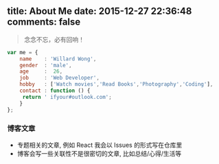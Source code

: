 title: About Me
date: 2015-12-27 22:36:48
comments: false
---
> 念念不忘，必有回响！

```js
var me = {
    name    : 'Willard Wong',
    gender  : 'male',
    age     :  26,
    job     : 'Web Developer',
    hobby   : ['Watch movies','Read Books','Photography','Coding'],
    contact : function () {
     return ' ifyour#outlook.com';
    }
};
```

### 博客文章

- 专题相关的文章, 例如 React 我会以 Issues 的形式写在仓库里
- 博客会写一些关联性不是很密切的文章, 比如总结/心得/生活等